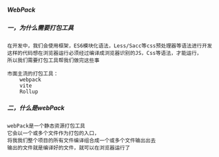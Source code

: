 ##### WebPack

##### 一，为什么需要打包工具

```
在开发中，我们会使用框架，ES6模块化语法，Less/Sacc等css预处理器等语法进行开发
这样的代码想在浏览器运行必须经过编译成浏览器识别的JS，Css等语法，才能运行，
所以我们需要打包工具帮我们做完这些事

市面主流的打包工具：
	webpack
	vite
	Rollup
```

##### 二，什么是webPack

```
webPack是一个静态资源打包工具
它会以一个或多个文件作为打包的入口，
将我我们整个项目的所有文件编译组合成一个或多个文件输出出去
输出的文件就是编译好的文件，就可以在浏览器运行了
```

